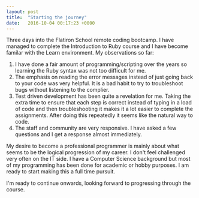 ```yaml
---
layout: post
title:  "Starting the journey"
date:   2016-10-04 00:17:23 +0000
---
```



Three days into the Flatiron School remote coding bootcamp. I have managed to complete the Introduction to Ruby course and I have become familar with the Learn environment. My observations so far:

1. I have done a fair amount of programming/scripting over the years so learning the Ruby syntax was not too difficult for me.
2. The emphasis on reading the error messages instead of just going back to your code was very helpful. It is a bad habit to try to troubleshoot bugs without listening to the complier.
3. Test driven development has been quite a revelation for me. Taking the extra time to ensure that each step is correct instead of typing in a load of code and then troubleshooting it makes it a lot easier to complete the assignments. After doing this repeatedly it seems like the natural way to code.
4. The staff and community are very responsive. I have asked a few questions and I get a response almost immediately.

My desire to become a professional programmer is mainly about what seems to be the logical progression of my career. I don't feel challenged very often on the IT side. I have a Computer Science background but most of my programming has been done for academic or hobby purposes. I am ready to start making this a full time pursuit.

I'm ready to continue onwards, looking forward to progressing through the course.
